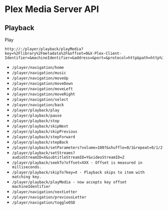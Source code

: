 # Plex Media Server API

## Playback

Play

```
http://:/player/playback/playMedia?key=%2Flibrary%2Fmetadata%2F&offset=0&X-Plex-Client-Identifier=&machineIdentifier=&address=&port=&protocol=http&path=http%3A%2F%2F%3A%2Flibrary%2Fmetadata%2F
```

- `/player/navigation/home`
- `/player/navigation/music`
- `/player/navigation/moveUp`
- `/player/navigation/moveDown`
- `/player/navigation/moveLeft`
- `/player/navigation/moveRight`
- `/player/navigation/select`
- `/player/navigation/back`
- `/player/playback/play`
- `/player/playback/pause`
- `/player/playback/stop`
- `/player/playback/skipNext`
- `/player/playback/skipPrevious`
- `/player/playback/stepForward`
- `/player/playback/stepBack`
- `/player/playback/setParameters?volume=100?&shuffle=0/1&repeat=0/1/2`
- `/player/playback/setStreams?audioStreamID=X&subtitleStreamID=Y&videoStreamID=Z`
- `/player/playback/seekTo?offset=XXX - Offset is measured in milliseconds.`
- `/player/playback/skipTo?key=X - Playback skips to item with matching key.`
- `/player/playback/playMedia - now accepts key offset machineIdentifier`
- `/player/navigation/nextLetter`
- `/player/navigation/previousLetter`
- `/player/navigation/toggleOSD`
